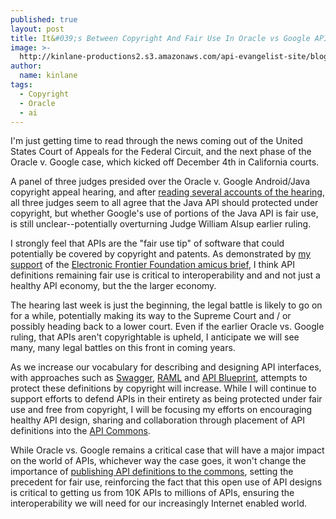 ```yaml
---
published: true
layout: post
title: It&#039;s Between Copyright And Fair Use In Oracle vs Google API Case
image: >-
  http://kinlane-productions2.s3.amazonaws.com/api-evangelist-site/blog/oraclevgoogle.png
author:
  name: kinlane
tags:
  - Copyright
  - Oracle
  - ai
---
```

I'm just getting time to read through the news coming out of the United States Court of Appeals for the Federal Circuit, and the next phase of the Oracle v. Google case, which kicked off December 4th in California courts.

A panel of three judges presided over the Oracle v. Google Android/Java copyright appeal hearing, and after [reading several accounts of the hearing](http://www.fosspatents.com/2013/12/detailed-analysis-of-federal-circuit.html), all three judges seem to all agree that the Java API should protected under copyright, but whether Google's use of portions of the Java API is fair use, is still unclear--potentially overturning Judge William Alsup earlier ruling.

I strongly feel that APIs are the "fair use tip" of software that could potentially be covered by copyright and patents. As demonstrated by [my support](https://www.eff.org/cases/oracle-v-google/amici) of the [Electronic Frontier Foundation amicus brief](https://www.eff.org/sites/default/files/filenode/2013.1021.1022.computer.scientists.amici_.brief_.pdf), I think API definitions remaining fair use is critical to interoperability and and not just a healthy API economy, but the the larger economy.

The hearing last week is just the beginning, the legal battle is likely to go on for a while, potentially making its way to the Supreme Court and / or possibly heading back to a lower court. Even if the earlier Oracle vs. Google ruling, that APIs aren't copyrightable is upheld, I anticipate we will see many, many legal battles on this front in coming years.

As we increase our vocabulary for describing and designing API interfaces, with approaches such as [Swagger](https://bitly.com/1j2KERU+ "Swagger"), [RAML](https://bitly.com/16ZTZYt+ "RAML") and [API Blueprint](https://bitly.com/1cl8tCc+), attempts to protect these definitions by copyright will increase. While I will continue to support efforts to defend APIs in their entirety as being protected under fair use and free from copyright, I will be focusing my efforts on encouraging healthy API design, sharing and collaboration through placement of API definitions into the [API Commons](http://apicommons.org "API Commons").

While Oracle vs. Google remains a critical case that will have a major impact on the world of APIs, whichever way the case goes, it won't change the importance of [publishing API definitions to the commons](http://apicommons.org/add-apis.html "publishing APIs to the commons"), setting the precedent for fair use, reinforcing the fact that this open use of API designs is critical to getting us from 10K APIs to millions of APIs, ensuring the interoperability we will need for our increasingly Internet enabled world.